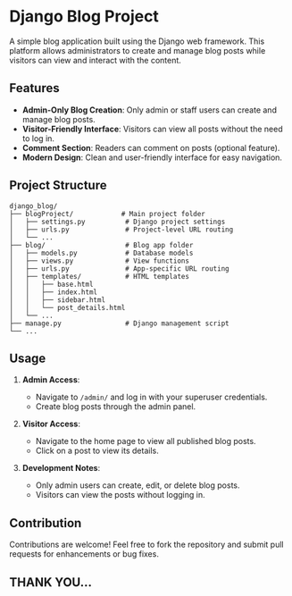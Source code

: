
# Django Blog Project

A simple blog application built using the Django web framework. This platform allows administrators to create and manage blog posts while visitors can view and interact with the content.

## Features

- **Admin-Only Blog Creation**: Only admin or staff users can create and manage blog posts.
- **Visitor-Friendly Interface**: Visitors can view all posts without the need to log in.
- **Comment Section**: Readers can comment on posts (optional feature).
- **Modern Design**: Clean and user-friendly interface for easy navigation.

## Project Structure

```
django_blog/
├── blogProject/            # Main project folder
│   ├── settings.py          # Django project settings
│   ├── urls.py              # Project-level URL routing
│   └── ...
├── blog/                    # Blog app folder
│   ├── models.py            # Database models
│   ├── views.py             # View functions
│   ├── urls.py              # App-specific URL routing
│   ├── templates/           # HTML templates
│   │   ├── base.html
│   │   ├── index.html
│   │   ├── sidebar.html
│   │   └── post_details.html
│   └── ...
├── manage.py                # Django management script
└── ...
```

## Usage

1. **Admin Access**:
   - Navigate to `/admin/` and log in with your superuser credentials.
   - Create blog posts through the admin panel.

2. **Visitor Access**:
   - Navigate to the home page to view all published blog posts.
   - Click on a post to view its details.

3. **Development Notes**:
   - Only admin users can create, edit, or delete blog posts.
   - Visitors can view the posts without logging in.

## Contribution

Contributions are welcome! Feel free to fork the repository and submit pull requests for enhancements or bug fixes.

## THANK YOU...
